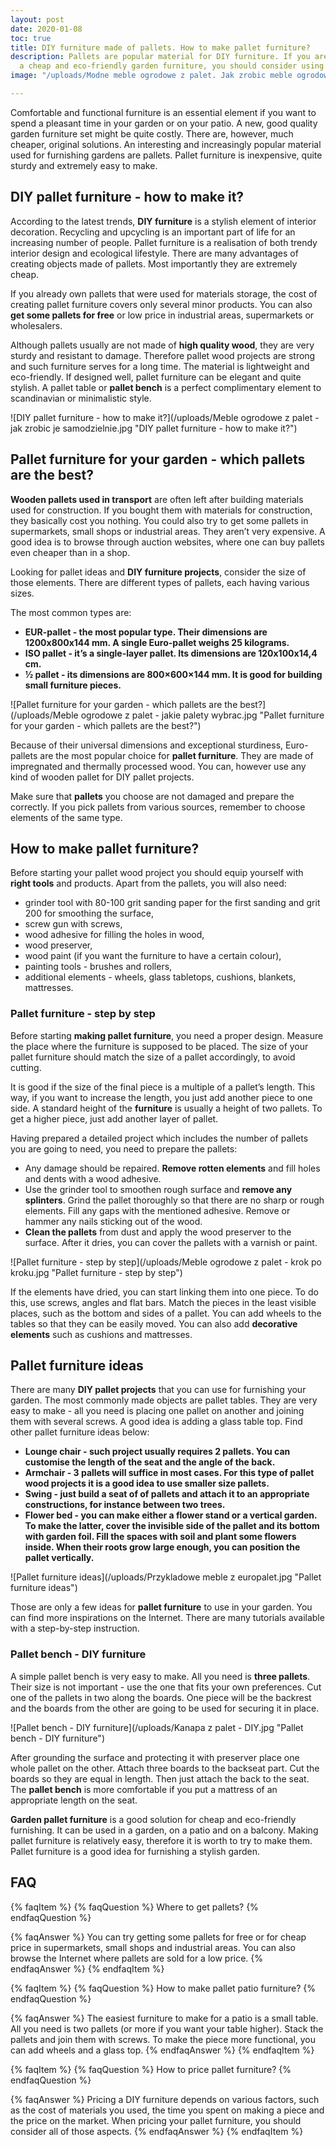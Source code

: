 ```yaml
---
layout: post
date: 2020-01-08
toc: true
title: DIY furniture made of pallets. How to make pallet furniture?
description: Pallets are popular material for DIY furniture. If you are looking for
  a cheap and eco-friendly garden furniture, you should consider using wood pallets.
image: "/uploads/Modne meble ogrodowe z palet. Jak zrobic meble ogrodowe z palet.jpg"

---
```

Comfortable and functional furniture is an essential element if you want to spend a pleasant time in your garden or on your patio. A new, good quality garden furniture set might be quite costly. There are, however, much cheaper, original solutions. An interesting and increasingly popular material used for furnishing gardens are pallets. Pallet furniture is inexpensive, quite sturdy and extremely easy to make.

## DIY pallet furniture - how to make it?

According to the latest trends, **DIY furniture** is a stylish element of interior decoration. Recycling and upcycling is an important part of life for an increasing number of people. Pallet furniture is a realisation of both trendy interior design and ecological lifestyle. There are many advantages of creating objects made of pallets. Most importantly they are extremely cheap.

If you already own pallets that were used for materials storage, the cost of creating pallet furniture covers only several minor products. You can also **get some pallets for free** or low price in industrial areas, supermarkets or wholesalers.

Although pallets usually are not made of **high quality wood**, they are very sturdy and resistant to damage. Therefore pallet wood projects are strong and such furniture serves for a long time. The material is lightweight and eco-friendly. If designed well, pallet furniture can be elegant and quite stylish. A pallet table or **pallet bench** is a perfect complimentary element to scandinavian or minimalistic style.

![DIY pallet furniture - how to make it?](/uploads/Meble ogrodowe z palet - jak zrobic je samodzielnie.jpg "DIY pallet furniture - how to make it?")

## Pallet furniture for your garden - which pallets are the best?

**Wooden pallets used in transport** are often left after building materials used for construction. If you bought them with materials for construction, they basically cost you nothing. You could also try to get some pallets in supermarkets, small shops or industrial areas. They aren’t very expensive. A good idea is to browse through auction websites, where one can buy pallets even cheaper than in a shop.

Looking for pallet ideas and **DIY furniture projects**, consider the size of those elements. There are different types of pallets, each having various sizes.

The most common types are:

* **EUR-pallet - the most popular type. Their dimensions are 1200x800x144 mm. A single Euro-pallet weighs 25 kilograms.**
* **ISO pallet - it’s a single-layer pallet. Its dimensions are 120x100x14,4 cm.**
* **½ pallet - its dimensions are 800×600×144 mm. It is good for building small furniture pieces.**

![Pallet furniture for your garden - which pallets are the best?](/uploads/Meble ogrodowe z palet - jakie palety wybrac.jpg "Pallet furniture for your garden - which pallets are the best?")

Because of their universal dimensions and exceptional sturdiness, Euro-pallets are the most popular choice for **pallet furniture**. They are made of impregnated and thermally processed wood. You can, however use any kind of wooden pallet for DIY pallet projects.

Make sure that **pallets** you choose are not damaged and prepare the correctly. If you pick pallets from various sources, remember to choose elements of the same type.

## How to make pallet furniture?

Before starting your pallet wood project you should equip yourself with **right tools** and products. Apart from the pallets, you will also need:

* grinder tool with 80-100 grit sanding paper for the first sanding and grit 200 for smoothing the surface,
* screw gun with screws,
* wood adhesive for filling the holes in wood,
* wood preserver,
* wood paint (if you want the furniture to have a certain colour),
* painting tools - brushes and rollers,
* additional elements - wheels, glass tabletops, cushions, blankets, mattresses.

### Pallet furniture - step by step

Before starting **making pallet furniture**, you need a proper design. Measure the place where the furniture is supposed to be placed. The size of your pallet furniture should match the size of a pallet accordingly, to avoid cutting.

It is good if the size of the final piece is a multiple of a pallet’s length. This way, if you want to increase the length, you just add another piece to one side. A standard height of the **furniture** is usually a height of two pallets. To get a higher piece, just add another layer of pallet.

Having prepared a detailed project which includes the number of pallets you are going to need, you need to prepare the pallets:

* Any damage should be repaired. **Remove rotten elements** and fill holes and dents with a wood adhesive.
* Use the grinder tool to smoothen rough surface and **remove any splinters**. Grind the pallet thoroughly so that there are no sharp or rough elements. Fill any gaps with the mentioned adhesive. Remove or hammer any nails sticking out of the wood.
* **Clean the pallets** from dust and apply the wood preserver to the surface. After it dries, you can cover the pallets with a varnish or paint.

![Pallet furniture - step by step](/uploads/Meble ogrodowe z palet - krok po kroku.jpg "Pallet furniture - step by step")

If the elements have dried, you can start linking them into one piece. To do this, use screws, angles and flat bars. Match the pieces in the least visible places, such as the bottom and sides of a pallet. You can add wheels to the tables so that they can be easily moved. You can also add **decorative elements** such as cushions and mattresses.

## Pallet furniture ideas

There are many **DIY pallet projects** that you can use for furnishing your garden. The most commonly made objects are pallet tables. They are very easy to make - all you need is placing one pallet on another and joining them with several screws. A good idea is adding a glass table top. Find other pallet furniture ideas below:

* **Lounge chair - such project usually requires 2 pallets. You can customise the length of the seat and the angle of the back.**
* **Armchair - 3 pallets will suffice in most cases. For this type of pallet wood projects it is a good idea to use smaller size pallets.**
* **Swing - just build a seat of of pallets and attach it to an appropriate constructions, for instance between two trees.**
* **Flower bed - you can make either a flower stand or a vertical garden. To make the latter, cover the invisible side of the pallet and its bottom with garden foil. Fill the spaces with soil and plant some flowers inside. When their roots grow large enough, you can position the pallet vertically.**

![Pallet furniture ideas](/uploads/Przykladowe meble z europalet.jpg "Pallet furniture ideas")

Those are only a few ideas for **pallet furniture** to use in your garden. You can find more inspirations on the Internet. There are many tutorials available with a step-by-step instruction.

### Pallet bench - DIY furniture

A simple pallet bench is very easy to make. All you need is **three pallets**. Their size is not important - use the one that fits your own preferences. Cut one of the pallets in two along the boards. One piece will be the backrest and the boards from the other are going to be used for securing it in place.

![Pallet bench - DIY furniture](/uploads/Kanapa z palet - DIY.jpg "Pallet bench - DIY furniture")

After grounding the surface and protecting it with preserver place one whole pallet on the other. Attach three boards to the backseat part. Cut the boards so they are equal in length. Then just attach the back to the seat. The **pallet bench** is more comfortable if you put a mattress of an appropriate length on the seat.

**Garden pallet furniture** is a good solution for cheap and eco-friendly furnishing. It can be used in a garden, on a patio and on a balcony. Making pallet furniture is relatively easy, therefore it is worth to try to make them. Pallet furniture is a good idea for furnishing a stylish garden.

## FAQ

{% faqItem %}
{% faqQuestion %}
Where to get pallets?
{% endfaqQuestion %}

{% faqAnswer %}
You can try getting some pallets for free or for cheap price in supermarkets, small shops and industrial areas. You can also browse the Internet where pallets are sold for a low price.
{% endfaqAnswer %}
{% endfaqItem %}

{% faqItem %}
{% faqQuestion %}
How to make pallet patio furniture?
{% endfaqQuestion %}

{% faqAnswer %}
The easiest furniture to make for a patio is a small table. All you need is two pallets (or more if you want your table higher). Stack the pallets and join them with screws. To make the piece more functional, you can add wheels and a glass top.
{% endfaqAnswer %}
{% endfaqItem %}

{% faqItem %}
{% faqQuestion %}
How to price pallet furniture?
{% endfaqQuestion %}

{% faqAnswer %}
Pricing a DIY furniture depends on various factors, such as the cost of materials you used, the time you spent on making a piece and the price on the market. When pricing your pallet furniture, you should consider all of those aspects.
{% endfaqAnswer %}
{% endfaqItem %}